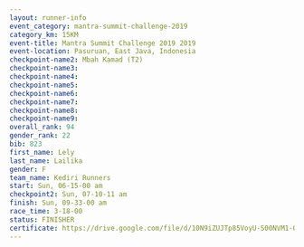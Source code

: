 ```yaml
---
layout: runner-info 
event_category: mantra-summit-challenge-2019 
category_km: 15KM 
event-title: Mantra Summit Challenge 2019 2019 
event-location: Pasuruan, East Java, Indonesia 
checkpoint-name2: Mbah Kamad (T2) 
checkpoint-name3: 
checkpoint-name4: 
checkpoint-name5: 
checkpoint-name6: 
checkpoint-name7: 
checkpoint-name8: 
checkpoint-name9: 
overall_rank: 94
gender_rank: 22
bib: 823
first_name: Lely
last_name: Lailika
gender: F
team_name: Kediri Runners
start: Sun, 06-15-00 am
checkpoint2: Sun, 07-10-11 am
finish: Sun, 09-33-00 am
race_time: 3-18-00
status: FINISHER
certificate: https://drive.google.com/file/d/10N9iZUJTp85VoyU-S00NVM1-QpTDBpjy/view?usp=sharing
---
```

